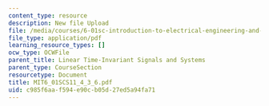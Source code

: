 ```yaml
---
content_type: resource
description: New file Upload
file: /media/courses/6-01sc-introduction-to-electrical-engineering-and-computer-science-i-spring-2011/c985f6aaf594e90cb05d27ed5a94fa71_MIT6_01SCS11_4_3_6.pdf
file_type: application/pdf
learning_resource_types: []
ocw_type: OCWFile
parent_title: Linear Time-Invariant Signals and Systems
parent_type: CourseSection
resourcetype: Document
title: MIT6_01SCS11_4_3_6.pdf
uid: c985f6aa-f594-e90c-b05d-27ed5a94fa71
---
```

